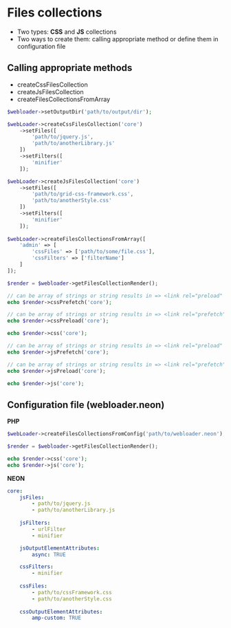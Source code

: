 # Files collections
- Two types: **CSS** and **JS** collections
- Two ways to create them: calling appropriate method or define them in configuration file

## Calling appropriate methods
- createCssFilesCollection
- createJsFilesCollection
- createFilesCollectionsFromArray

````php
$webloader->setOutputDir('path/to/output/dir');

$webLoader->createCssFilesCollection('core')
    ->setFiles([
        'path/to/jquery.js',
        'path/to/anotherLibrary.js'
    ])
    ->setFilters([
        'minifier'
    ]);

$webLoader->createJsFilesCollection('core')
    ->setFiles([
        'path/to/grid-css-framework.css',
        'path/to/anotherStyle.css'
    ])
    ->setFilters([
        'minifier'
    ]);
    
$webLoader->createFilesCollectionsFromArray([
    'admin' => [
        'cssFiles' => ['path/to/some/file.css'],
        'cssFilters' => ['filterName']
    ]
]);

$render = $webloader->getFilesCollectionRender();

// can be array of strings or string results in => <link rel="preload" as="style" href="core.css?v=1520929395">
echo $render->cssPrefetch('core');

// can be array of strings or string results in => <link rel="prefetch" as="style" href="core.css?v=1520929395">
echo $render->cssPreload('core');

echo $render->css('core');

// can be array of strings or string results in => <link rel="preload" as="script" href="core.css?v=1520929395">
echo $render->jsPrefetch('core');

// can be array of strings or string results in => <link rel="prefetch" as="script" href="core.css?v=1520929395">
echo $render->jsPreload('core');

echo $render->js('core');
````

## Configuration file (webloader.neon)
**PHP**
````php
$webLoader->createFilesCollectionsFromConfig('path/to/webloader.neon');

$render = $webloader->getFilesCollectionRender();

echo $render->css('core');
echo $render->js('core');
````

**NEON**
````yaml
core:
    jsFiles:
        - path/to/jquery.js
        - path/to/anotherLibrary.js
        
    jsFilters:
        - urlFilter
        - minifier

    jsOutputElementAttributes:
        async: TRUE

    cssFilters:
        - minifier
   
    cssFiles:
        - path/to/cssFramework.css
        - path/to/anotherStyle.css
        
    cssOutputElementAttributes:
        amp-custom: TRUE
````
